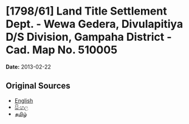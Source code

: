 # [1798/61] Land Title Settlement Dept. - Wewa Gedera, Divulapitiya D/S Division, Gampaha District - Cad. Map No. 510005

**Date:** 2013-02-22

## Original Sources

- [English](https://documents.gov.lk/view/extra-gazettes/2013/2/1798-61_E.pdf)
- [සිංහල](https://documents.gov.lk/view/extra-gazettes/2013/2/1798-61_S.pdf)
- [தமிழ்](https://documents.gov.lk/view/extra-gazettes/2013/2/1798-61_T.pdf)
